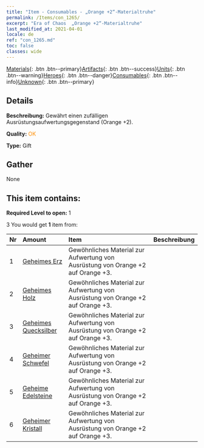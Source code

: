 ```yaml
---
title: "Item - Consumables - „Orange +2“-Materialtruhe"
permalink: /Items/con_1265/
excerpt: "Era of Chaos  „Orange +2“-Materialtruhe"
last_modified_at: 2021-04-01
locale: de
ref: "con_1265.md"
toc: false
classes: wide
---
```

 [Materials](/de/Items/){: .btn .btn--primary}[Artifacts](/de/Items/Artifacts/){: .btn .btn--success}[Units](/de/Items/Units/){: .btn .btn--warning}[Heroes](/de/Items/Heroes/){: .btn .btn--danger}[Consumables](/de/Items/Consumables/){: .btn .btn--info}[Unknown](/de/Items/Unknown/){: .btn .btn--primary}

## Details
 **Beschreibung:** Gewährt einen zufälligen Ausrüstungsaufwertungsgegenstand (Orange +2).

 **Quality:** <span style="color: #FF8C00">OK</span>

 **Type:** Gift

## Gather

  None

## This item contains:

 **Required Level to open:** 1

 3 You would get **1** item  from:

  | Nr | Amount |     Item    | Beschreibung |
  |:---|:-------|:------------|:-----------:|
  | 1 | [Geheimes Erz](/de/Items/mat_75/) | Gewöhnliches Material zur Aufwertung von Ausrüstung von Orange +2 auf Orange +3. | 
  | 2 | [Geheimes Holz](/de/Items/mat_76/) | Gewöhnliches Material zur Aufwertung von Ausrüstung von Orange +2 auf Orange +3. | 
  | 3 | [Geheimes Quecksilber](/de/Items/mat_77/) | Gewöhnliches Material zur Aufwertung von Ausrüstung von Orange +2 auf Orange +3. | 
  | 4 | [Geheimer Schwefel](/de/Items/mat_78/) | Gewöhnliches Material zur Aufwertung von Ausrüstung von Orange +2 auf Orange +3. | 
  | 5 | [Geheime Edelsteine](/de/Items/mat_79/) | Gewöhnliches Material zur Aufwertung von Ausrüstung von Orange +2 auf Orange +3. | 
  | 6 | [Geheimer Kristall](/de/Items/mat_80/) | Gewöhnliches Material zur Aufwertung von Ausrüstung von Orange +2 auf Orange +3. | 
